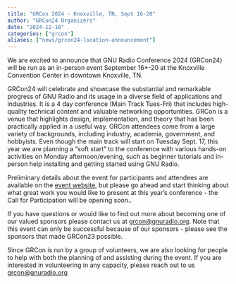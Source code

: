 ```yaml
---
title: "GRCon 2024 - Knoxville, TN, Sept 16-20"
author: "GRCon24 Organizers"
date: "2024-12-16"
categories: ["grcon"]
aliases: ["news/grcon24-location-announcement"]
---
```


We are excited to announce that GNU Radio Conference 2024 (GRCon24) will be run as an in-person event September 16*-20 at the Knoxville Convention Center in downtown Knoxville, TN.

GRCon24 will celebrate and showcase the substantial and remarkable progress of GNU Radio and its usage in a diverse field of applications and industries.  It is a 4 day conference (Main Track Tues-Fri)  that includes high-quality technical content and valuable networking opportunities. GRCon is a venue that highlights design, implementation, and theory that has been practically applied in a useful way. GRCon attendees come from a large variety of backgrounds, including industry, academia, government, and hobbyists.  Even though the main track will start on Tuesday Sept. 17, this year we are planning a “soft start” to the conference with various hands-on activities on Monday afternoon/evening, such as beginner tutorials and in-person help installing and getting started using GNU Radio.


Preliminary details about the event for participants and attendees are available on the [event website](https://events.gnuradio.org/event/24/), but please go ahead and start thinking about what great work you would like to present at this year’s conference - the Call for Participation will be opening soon..

If you have questions or would like to find out more about becoming one of our valued sponsors please contact us at grcon@gnuradio.org.  Note that this event can only be successful because of our sponsors - please see the sponsors that made GRCon23 possible. 

Since GRCon is run by a group of volunteers, we are also looking for people to help with both the planning of and assisting during the event. If you are interested in volunteering in any capacity, please reach out to us grcon@gnuradio.org

